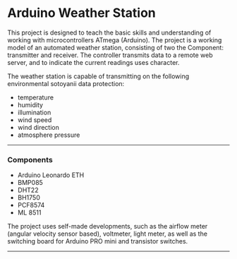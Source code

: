 Arduino Weather Station
===============
This project is designed to teach the basic skills and understanding of working with microcontrollers ATmega (Arduino). The project is a working model of an automated weather station, consisting of two the Component: transmitter and receiver. The controller transmits data to a remote web server, and to indicate the current readings uses character.

The weather station is capable of transmitting on the following environmental sotoyanii data protection:

- temperature
- humidity
- illumination
- wind speed
- wind direction
- atmosphere pressure

----------------------

### Components

- Arduino Leonardo ETH
- BMP085
- DHT22
- BH1750
- PCF8574
- ML 8511

The project uses self-made developments, such as the airflow meter (angular velocity sensor based), voltmeter, light meter, as well as the switching board for Arduino PRO mini and transistor switches.

----------------------
